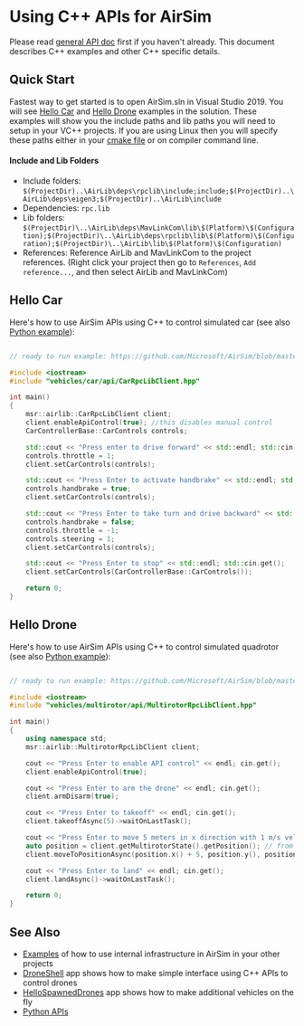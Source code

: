 # Using C++ APIs for AirSim

Please read [general API doc](apis.md) first if you haven't already. This document describes C++ examples and other C++ specific details.

## Quick Start
Fastest way to get started is to open AirSim.sln in Visual Studio 2019. You will see [Hello Car](https://github.com/Microsoft/AirSim/tree/master/HelloCar/) and [Hello Drone](https://github.com/Microsoft/AirSim/tree/master/HelloDrone/) examples in the solution. These examples will show you the include paths and lib paths you will need to setup in your VC++ projects. If you are using Linux then you will specify these paths either in your [cmake file](https://github.com/Microsoft/AirSim/tree/master/cmake//HelloCar/CMakeLists.txt) or on compiler command line.

#### Include and Lib Folders
* Include folders: `$(ProjectDir)..\AirLib\deps\rpclib\include;include;$(ProjectDir)..\AirLib\deps\eigen3;$(ProjectDir)..\AirLib\include`
* Dependencies: `rpc.lib`
* Lib folders: `$(ProjectDir)\..\AirLib\deps\MavLinkCom\lib\$(Platform)\$(Configuration);$(ProjectDir)\..\AirLib\deps\rpclib\lib\$(Platform)\$(Configuration);$(ProjectDir)\..\AirLib\lib\$(Platform)\$(Configuration)`
* References: Reference AirLib and MavLinkCom to the project references. (Right click your project then go to `References`, `Add reference...`, and then select AirLib and MavLinkCom)

## Hello Car

Here's how to use AirSim APIs using C++ to control simulated car (see also [Python example](apis.md#hello_car)):

```cpp

// ready to run example: https://github.com/Microsoft/AirSim/blob/master/HelloCar/main.cpp

#include <iostream>
#include "vehicles/car/api/CarRpcLibClient.hpp"

int main() 
{
    msr::airlib::CarRpcLibClient client;
    client.enableApiControl(true); //this disables manual control
    CarControllerBase::CarControls controls;

    std::cout << "Press enter to drive forward" << std::endl; std::cin.get();
    controls.throttle = 1;
    client.setCarControls(controls);

    std::cout << "Press Enter to activate handbrake" << std::endl; std::cin.get();
    controls.handbrake = true;
    client.setCarControls(controls);

    std::cout << "Press Enter to take turn and drive backward" << std::endl; std::cin.get();
    controls.handbrake = false;
    controls.throttle = -1;
    controls.steering = 1;
    client.setCarControls(controls);

    std::cout << "Press Enter to stop" << std::endl; std::cin.get();
    client.setCarControls(CarControllerBase::CarControls());

    return 0;
}
```

## Hello Drone

Here's how to use AirSim APIs using C++ to control simulated quadrotor (see also [Python example](apis.md#hello_drone)):

```cpp

// ready to run example: https://github.com/Microsoft/AirSim/blob/master/HelloDrone/main.cpp

#include <iostream>
#include "vehicles/multirotor/api/MultirotorRpcLibClient.hpp"

int main() 
{
    using namespace std;
    msr::airlib::MultirotorRpcLibClient client;

    cout << "Press Enter to enable API control" << endl; cin.get();
    client.enableApiControl(true);

    cout << "Press Enter to arm the drone" << endl; cin.get();
    client.armDisarm(true);

    cout << "Press Enter to takeoff" << endl; cin.get();
    client.takeoffAsync(5)->waitOnLastTask();

    cout << "Press Enter to move 5 meters in x direction with 1 m/s velocity" << endl; cin.get();  
    auto position = client.getMultirotorState().getPosition(); // from current location
    client.moveToPositionAsync(position.x() + 5, position.y(), position.z(), 1)->waitOnLastTask();

    cout << "Press Enter to land" << endl; cin.get();
    client.landAsync()->waitOnLastTask();

    return 0;
}
```

## See Also
* [Examples](https://github.com/microsoft/AirSim/tree/master/Examples) of how to use internal infrastructure in AirSim in your other projects
* [DroneShell](https://github.com/microsoft/AirSim/tree/master/DroneShell) app shows how to make simple interface using C++ APIs to control drones
* [HelloSpawnedDrones](https://github.com/microsoft/AirSim/tree/master/HelloSpawnedDrones) app shows how to make additional vehicles on the fly
* [Python APIs](apis.md)

